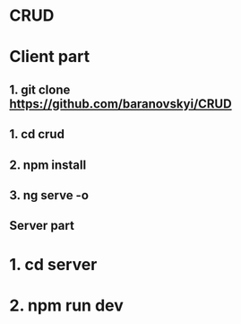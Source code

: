 # CRUD
# Client part
## 1. git clone https://github.com/baranovskyi/CRUD

## 1. cd crud
## 2. npm install
## 3. ng serve -o
## Server part 
# 1. cd server 
# 2. npm run dev
